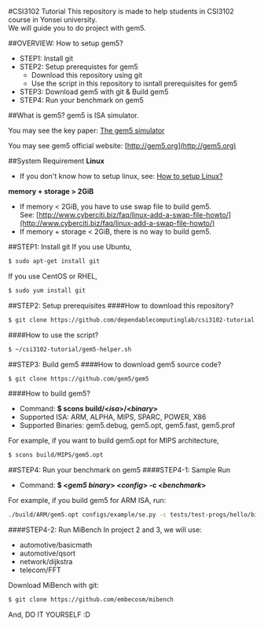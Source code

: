 #CSI3102 Tutorial
This repository is made to help students in CSI3102 course in Yonsei university. <br />
We will guide you to do project with gem5.

##OVERVIEW: How to setup gem5?
- STEP1: Install git
- STEP2: Setup prerequistes for gem5
  - Download this repository using git
  - Use the script in this repository to isntall prerequisites for gem5
- STEP3: Download gem5 with git & Build gem5
- STEP4: Run your benchmark on gem5

##What is gem5?
gem5 is ISA simulator.

You may see the key paper: [The gem5 simulator](http://dl.acm.org/citation.cfm?id=2024718)

You may see gem5 official website: [http://gem5.org](http://gem5.org)

<!-- We uploaded [our tutorial file](http://dclab.yonsei.ac.kr/csi3102/gem5-tutorial.pdf) to help you, also.-->

##System Requirement
**Linux**
- If you don't know how to setup linux, see: [How to setup Linux?](http://dclab.yonsei.ac.kr/csi3102/how-to-setup-linux.pdf)

**memory + storage > 2GiB**
- If memory < 2GiB, you have to use swap file to build gem5. <br />
  See: [http://www.cyberciti.biz/faq/linux-add-a-swap-file-howto/](http://www.cyberciti.biz/faq/linux-add-a-swap-file-howto/)
- If memory + storage < 2GiB, there is no way to build gem5.

##STEP1: Install git
If you use Ubuntu,
```sh
$ sudo apt-get install git
```

If you use CentOS or RHEL,
```sh
$ sudo yum install git
```

##STEP2: Setup prerequisites
####How to download this repository?
```sh
$ git clone https://github.com/dependablecomputinglab/csi3102-tutorial.git ~/csi3102-tutorial
```

####How to use the script?
```sh
$ ~/csi3102-tutorial/gem5-helper.sh
```

##STEP3: Build gem5
####How to download gem5 source code?
```sh
$ git clone https://github.com/gem5/gem5
```

####How to build gem5?
- Command: **$ scons build/<*isa*>/<*binary*>**
- Supported ISA: ARM, ALPHA, MIPS, SPARC, POWER, X86
- Supported Binaries: gem5.debug, gem5.opt, gem5.fast, gem5.prof

For example, if you want to build gem5.opt for MIPS architecture,
```sh
$ scons build/MIPS/gem5.opt
```

##STEP4: Run your benchmark on gem5
####STEP4-1: Sample Run
- Command: **$ <_gem5 binary_> <_config_> -c <_benchmark_>**

For example, if you build gem5 for ARM ISA, run:
```sh
./build/ARM/gem5.opt configs/example/se.py -c tests/test-progs/hello/bin/arm/linux/hello
```

####STEP4-2: Run MiBench
In project 2 and 3, we will use:
- automotive/basicmath
- automotive/qsort
- network/dijkstra
- telecom/FFT

Download MiBench with git:
```sh
$ git clone https://github.com/embecosm/mibench
```

And, DO IT YOURSELF :D
